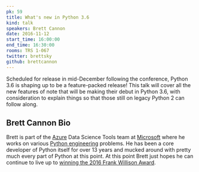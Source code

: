 ```yaml
---
pk: 59
title: What's new in Python 3.6
kind: talk
speakers: Brett Cannon
date: 2016-11-12
start_time: 16:00:00
end_time: 16:30:00
rooms: TRS 1-067
twitter: brettsky
github: brettcannon
---
```


Scheduled for release in mid-December following the conference, Python 3.6 is shaping up to be a feature-packed release! This talk will cover all the new features of note that will be making their debut in Python 3.6, with consideration to explain things so that those still on legacy Python 2 can follow along.

## Brett Cannon Bio

Brett is part of the [Azure](https://azure.microsoft.com/) Data Science Tools team at [Microsoft](https://www.microsoft.com/) where he works on various [Python engineering](https://blogs.msdn.microsoft.com/pythonengineering/) problems. He has been a core developer of Python itself for over 13 years and mucked around with pretty much every part of Python at this point. At this point Brett just hopes he can continue to live up to [winning the 2016 Frank Willison Award](http://pyfound.blogspot.com/2016/05/brett-cannon-wins-frank-willison-award.html).